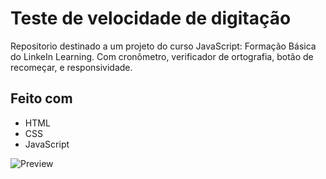 # Teste de velocidade de digitação
Repositorio destinado a um projeto do curso JavaScript: Formação Básica do LinkeIn Learning. Com cronômetro, verificador de ortografia, botão de recomeçar, e responsividade.

## Feito com
- HTML
- CSS
- JavaScript


![Preview](preview.png)